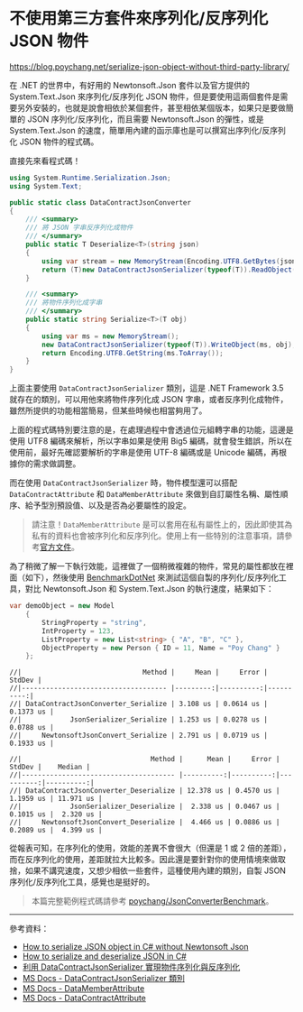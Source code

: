 # 不使用第三方套件來序列化/反序列化 JSON 物件

https://blog.poychang.net/serialize-json-object-without-third-party-library/

在 .NET 的世界中，有好用的 Newtonsoft.Json 套件以及官方提供的 System.Text.Json 來序列化/反序列化 JSON 物件，但是要使用這兩個套件是需要另外安裝的，也就是說會相依於某個套件，甚至相依某個版本，如果只是要做簡單的 JSON 序列化/反序列化，而且需要 Newtonsoft.Json 的彈性，或是 System.Text.Json 的速度，簡單用內建的函示庫也是可以撰寫出序列化/反序列化 JSON 物件的程式碼。

直接先來看程式碼！

```csharp
using System.Runtime.Serialization.Json;
using System.Text;

public static class DataContractJsonConverter
{
    /// <summary>
    /// 將 JSON 字串反序列化成物件
    /// </summary>
    public static T Deserialize<T>(string json)
    {
        using var stream = new MemoryStream(Encoding.UTF8.GetBytes(json));
        return (T)new DataContractJsonSerializer(typeof(T)).ReadObject(stream)!;
    }

    /// <summary>
    /// 將物件序列化成字串
    /// </summary>
    public static string Serialize<T>(T obj)
    {
        using var ms = new MemoryStream();
        new DataContractJsonSerializer(typeof(T)).WriteObject(ms, obj);
        return Encoding.UTF8.GetString(ms.ToArray());
    }
}
```

上面主要使用 `DataContractJsonSerializer` 類別，這是 .NET Framework 3.5 就存在的類別，可以用他來將物件序列化成 JSON 字串，或者反序列化成物件，雖然所提供的功能相當簡易，但某些時候也相當夠用了。

上面的程式碼特別要注意的是，在處理過程中會透過位元組轉字串的功能，這邊是使用 UTF8 編碼來解析，所以字串如果是使用 Big5 編碼，就會發生錯誤，所以在使用前，最好先確認要解析的字串是使用 UTF-8 編碼或是 Unicode 編碼，再根據你的需求做調整。

而在使用 `DataContractJsonSerializer` 時，物件模型還可以搭配 `DataContractAttribute` 和 `DataMemberAttribute` 來做到自訂屬性名稱、屬性順序、給予型別預設值、以及是否為必要屬性的設定。

>請注意！`DataMemberAttribute` 是可以套用在私有屬性上的，因此即使其為私有的資料也會被序列化和反序列化。使用上有一些特別的注意事項，請參考[官方文件](https://docs.microsoft.com/zh-tw/dotnet/api/system.runtime.serialization.datamemberattribute?WT.mc_id=DT-MVP-5003022)。

為了稍微了解一下執行效能，這裡做了一個稍微複雜的物件，常見的屬性都放在裡面（如下），然後使用 [BenchmarkDotNet](https://benchmarkdotnet.org/articles/overview.html) 來測試這個自製的序列化/反序列化工具，對比 Newtonsoft.Json 和 System.Text.Json 的執行速度，結果如下：

```csharp
var demoObject = new Model
    {
        StringProperty = "string",
        IntProperty = 123,
        ListProperty = new List<string> { "A", "B", "C" },
        ObjectProperty = new Person { ID = 11, Name = "Poy Chang" }
    };
```

```
//|                              Method |     Mean |     Error |    StdDev |
//|------------------------------------ |---------:|----------:|----------:|
//| DataContractJsonConverter_Serialize | 3.108 us | 0.0614 us | 0.1373 us |
//|            JsonSerializer_Serialize | 1.253 us | 0.0278 us | 0.0788 us |
//|     NewtonsoftJsonConvert_Serialize | 2.791 us | 0.0719 us | 0.1933 us |
```

```
//|                                Method |      Mean |     Error |    StdDev |    Median |
//|-------------------------------------- |----------:|----------:|----------:|----------:|
//| DataContractJsonConverter_Deserialize | 12.378 us | 0.4570 us | 1.1959 us | 11.971 us |
//|            JsonSerializer_Deserialize |  2.338 us | 0.0467 us | 0.1015 us |  2.320 us |
//|     NewtonsoftJsonConvert_Deserialize |  4.466 us | 0.0886 us | 0.2089 us |  4.399 us |
```

從報表可知，在序列化的使用，效能的差異不會很大（但還是 1 或 2 倍的差距），而在反序列化的使用，差距就拉大比較多。因此還是要針對你的使用情境來做取捨，如果不講究速度，又想少相依一些套件，這種使用內建的類別，自製 JSON 序列化/反序列化工具，感覺也是挺好的。

>本篇完整範例程式碼請參考 [poychang/JsonConverterBenchmark](https://github.com/poychang/JsonConverterBenchmark)。

----------

參考資料：

* [How to serialize JSON object in C# without Newtonsoft Json](https://anduin.aiursoft.com/post/2020/10/13/how-to-serialize-json-object-in-c-without-newtonsoft-json)
* [How to serialize and deserialize JSON in C#](https://www.c-sharpcorner.com/article/json-serialization-and-deserialization-in-c-sharp/)
* [利用 DataContractJsonSerializer 實現物件序列化與反序列化](https://www.huanlintalk.com/2009/12/datacontractjsonserializer.html)
* [MS Docs - DataContractJsonSerializer 類別](https://docs.microsoft.com/zh-tw/dotnet/api/system.runtime.serialization.json.datacontractjsonserializer?WT.mc_id=DT-MVP-5003022)
* [MS Docs - DataMemberAttribute](https://docs.microsoft.com/zh-tw/dotnet/api/system.runtime.serialization.datamemberattribute?WT.mc_id=DT-MVP-5003022)
* [MS Docs - DataContractAttribute](https://docs.microsoft.com/zh-tw/dotnet/api/system.runtime.serialization.datacontractattribute?WT.mc_id=DT-MVP-5003022)
